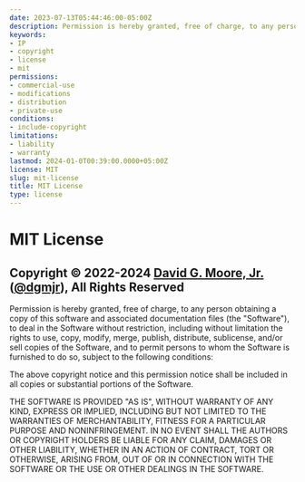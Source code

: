```yaml
---
date: 2023-07-13T05:44:46:00-05:00Z
description: Permission is hereby granted, free of charge, to any person obtaining a copy of this software and associated documentation files, yadda, yadda, yadda...
keywords:
- IP
- copyright
- license
- mit
permissions:
- commercial-use
- modifications
- distribution
- private-use
conditions:
- include-copyright
limitations:
- liability
- warranty
lastmod: 2024-01-0T00:39:00.0000+05:00Z
license: MIT
slug: mit-license
title: MIT License
type: license
---
```


# MIT License

## Copyright © 2022-2024 [David G. Moore, Jr.](mailto:david@dgmjr.io "Send Dr. Moore") ([@dgmjr](https://github.com/dgmjr "Contact Dr. Moore on GitHub")), All Rights Reserved

Permission is hereby granted, free of charge, to any person obtaining a copy of this software and associated documentation files (the "Software"), to deal in the Software without restriction, including without limitation the rights to use, copy, modify, merge, publish, distribute, sublicense, and/or sell copies of the Software, and to permit persons to whom the Software is furnished to do so, subject to the following conditions:

The above copyright notice and this permission notice shall be included in all copies or substantial portions of the Software.

THE SOFTWARE IS PROVIDED "AS IS", WITHOUT WARRANTY OF ANY KIND, EXPRESS OR IMPLIED, INCLUDING BUT NOT LIMITED TO THE WARRANTIES OF MERCHANTABILITY, FITNESS FOR A PARTICULAR PURPOSE AND NONINFRINGEMENT. IN NO EVENT SHALL THE AUTHORS OR COPYRIGHT HOLDERS BE LIABLE FOR ANY CLAIM, DAMAGES OR OTHER LIABILITY, WHETHER IN AN ACTION OF CONTRACT, TORT OR OTHERWISE, ARISING FROM, OUT OF OR IN CONNECTION WITH THE SOFTWARE OR THE USE OR OTHER DEALINGS IN THE SOFTWARE.

